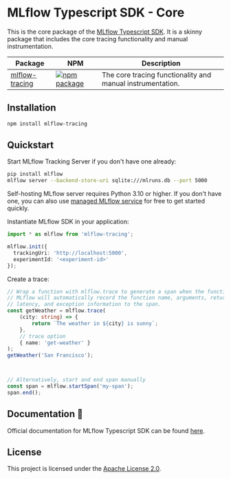# MLflow Typescript SDK - Core

This is the core package of the [MLflow Typescript SDK](https://github.com/mlflow/mlflow/tree/main/packages/typescript). It is a skinny package that includes the core tracing functionality and manual instrumentation.

|Package|NPM|Description|
|---|---|---|
|[mlflow-tracing](./packages/typescript/core)|[![npm package](https://img.shields.io/npm/v/mlflow-tracing?style=flat-square)](https://www.npmjs.com/package/mlflow-tracing) |The core tracing functionality and manual instrumentation.|

## Installation

```bash
npm install mlflow-tracing
```

## Quickstart

Start MLflow Tracking Server if you don't have one already:

```bash
pip install mlflow
mlflow server --backend-store-uri sqlite:///mlruns.db --port 5000
```

Self-hosting MLflow server requires Python 3.10 or higher. If you don't have one, you can also use [managed MLflow service](https://mlflow.org/#get-started) for free to get started quickly.

Instantiate MLflow SDK in your application:

```typescript
import * as mlflow from 'mlflow-tracing';

mlflow.init({
  trackingUri: 'http://localhost:5000',
  experimentId: '<experiment-id>'
});
```

Create a trace:

```typescript
// Wrap a function with mlflow.trace to generate a span when the function is called.
// MLflow will automatically record the function name, arguments, return value,
// latency, and exception information to the span.
const getWeather = mlflow.trace(
    (city: string) => {
        return `The weather in ${city} is sunny`;
    },
    // trace option
    { name: 'get-weather' }
);
getWeather('San Francisco');



// Alternatively, start and end span manually
const span = mlflow.startSpan('my-span');
span.end();
```

## Documentation 📘

Official documentation for MLflow Typescript SDK can be found [here](https://mlflow.org/docs/latest/genai/tracing/app-instrumentation/typescript-sdk).

## License

This project is licensed under the [Apache License 2.0](https://github.com/mlflow/mlflow/blob/master/LICENSE.txt).